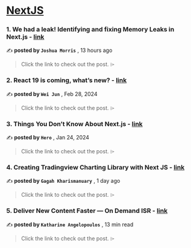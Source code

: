 
<h1><a href=https://medium.com/tag/nextjs/recommended target="_blank" rel="noopener noreferrer">NextJS</a></h1>
<h3>1. We had a leak! Identifying and fixing Memory Leaks in Next.js - <a href=https://medium.com/john-lewis-software-engineering/we-had-a-leak-identifying-and-fixing-memory-leaks-in-next-js-622977876697?source=tag_recommended_feed---------0-84----------nextjs----------9db1eac9_be4a_4924_89d2_b039f147f7e7------- target="_blank" rel="noopener noreferrer">link</a></h3>

✍️ **posted by `Joshua Morris`** <date> , 13 hours ago</date>

<blockquote>Click the link to check out the post. ⌲</blockquote>

<h3>2. React 19 is coming, what’s new? - <a href=https://medium.com/stackademic/react-19-is-coming-whats-new-79e2d4b948e4?source=tag_recommended_feed---------1-107----------nextjs----------9db1eac9_be4a_4924_89d2_b039f147f7e7------- target="_blank" rel="noopener noreferrer">link</a></h3>

✍️ **posted by `Wei Jun`** <date> , Feb 28, 2024</date>

<blockquote>Click the link to check out the post. ⌲</blockquote>

<h3>3. Things You Don’t Know About Next.js - <a href=https://medium.com/javascript-in-plain-english/things-you-dont-know-about-next-js-02ee54cb5b7f?source=tag_recommended_feed---------2-85----------nextjs----------9db1eac9_be4a_4924_89d2_b039f147f7e7------- target="_blank" rel="noopener noreferrer">link</a></h3>

✍️ **posted by `Hero`** <date> , Jan 24, 2024</date>

<blockquote>Click the link to check out the post. ⌲</blockquote>

<h3>4. Creating Tradingview Charting Library with Next JS - <a href=https://medium.com/@ggahnuary/creating-tradingview-charting-library-with-next-js-49dd7123ae5c?source=tag_recommended_feed---------3-84----------nextjs----------9db1eac9_be4a_4924_89d2_b039f147f7e7------- target="_blank" rel="noopener noreferrer">link</a></h3>

✍️ **posted by `Gagah Kharismanuary`** <date> , 1 day ago</date>

<blockquote>Click the link to check out the post. ⌲</blockquote>

<h3>5. Deliver New Content Faster — On Demand ISR - <a href=https://medium.com/stackademic/on-demand-incremental-static-regeneration-3aac500641d8?source=tag_recommended_feed---------4-107----------nextjs----------9db1eac9_be4a_4924_89d2_b039f147f7e7------- target="_blank" rel="noopener noreferrer">link</a></h3>

✍️ **posted by `Katharine Angelopoulos`** <date> , 13 min read</date>

<blockquote>Click the link to check out the post. ⌲</blockquote>

